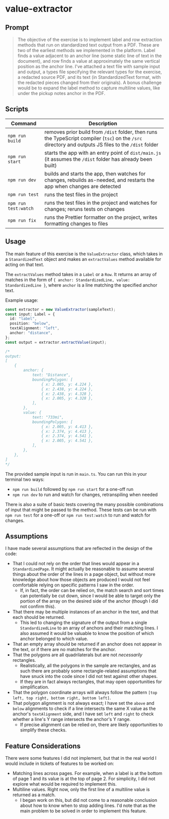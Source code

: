 # value-extractor

## Prompt

> The objective of the exercise is to implement label and row extraction methods that run on standardized text output from a PDF. These are two of the earliest methods we implemented in the platform. Label finds a value adjacent to an anchor line (some static line of text in the document), and row finds a value at approximately the same vertical position as the anchor line. I've attached a text file with sample input and output, a types file specifying the relevant types for the exercise, a redacted source PDF, and its text (in StandardizedText format, with the redacted pieces changed from their originals). A bonus challenge would be to expand the label method to capture multiline values, like under the pickup notes anchor in the PDF.

## Scripts

| Command              | Description                                                                                                                                           |
| -------------------- | ----------------------------------------------------------------------------------------------------------------------------------------------------- |
| `npm run build`      | removes prior build from `/dist` folder, then runs the TypeScript compiler (`tsc`) on the `/src` directory and outputs JS files to the `/dist` folder |
| `npm run start`      | starts the app with an entry point of `dist/main.js` (it assumes the `/dist` folder has already been built)                                           |
| `npm run dev`        | builds and starts the app, then watches for changes, rebuilds as-needed, and restarts the app when changes are detected                               |
| `npm run test`       | runs the test files in the project                                                                                                                    |
| `npm run test:watch` | runs the test files in the project and watches for changes; reruns tests on changes                                                                   |
| `npm run fix`        | runs the Prettier formatter on the project, writes formatting changes to files                                                                        |

## Usage

The main feature of this exercise is the `ValueExtractor` class, which takes in a `StanardizedText` object and makes an `extractValues` method available for acting on that text.

The `extractValues` method takes in a `Label` or a `Row`. It returns an array of matches in the form of `{ anchor: StandardizedLine, value: StandardizedLine }`, where `anchor` is a line matching the specified anchor text.

Example usage:

```ts
const extractor = new ValueExtractor(sampleText);
const input: Label = {
  id: "label",
  position: "below",
  textAlignment: "left",
  anchor: "distance",
};
const output = extractor.extractValue(input);

/*
output:
[
	{
		anchor: {
			text: "Distance",
			boundingPolygon: [
				{ x: 2.005, y: 4.224 },
				{ x: 2.438, y: 4.224 },
				{ x: 2.438, y: 4.328 },
				{ x: 2.005, y: 4.328 },
			],
		},
		value: {
			text: "733mi",
			boundingPolygon: [
				{ x: 2.005, y: 4.413 },
				{ x: 2.374, y: 4.413 },
				{ x: 2.374, y: 4.541 },
				{ x: 2.005, y: 4.541 },
			],
		},
	},
]
*/
```

The provided sample input is run in `main.ts`. You can run this in your terminal two ways:

- `npm run build` followed by `npm run start` for a one-off run
- `npm run dev` to run and watch for changes, retranspiling when needed

There is also a suite of basic tests covering the many possible combinations of input that might be passed to the method. These tests can be run with `npm run test` for a one-off or `npm run test:watch` to run and watch for changes.

## Assumptions

I have made several assumptions that are reflected in the design of the code:

- That I could not rely on the order that lines would appear in a `StandardizedPage`. It might actually be reasonable to assume several things about the order of the lines in a page object, but without more knowledge about how those objects are produced I would not feel comfortable relying on specific patterns I saw in the order.
  - If, in fact, the order can be relied on, the match search and sort times can potentially be cut down, since I would be able to target only the portion of the array on the desired side of the anchor (though I did not confirm this).
- That there may be multiple instances of an anchor in the text, and that each should be returned.
  - This led to changing the signature of the output from a single `StandardizedLine` to an array of anchors and their matching lines. I also assumed it would be valuable to know the position of which anchor belonged to which value.
- That an empty array should be returned if an anchor does not appear in the text, or if there are no matches for the anchor.
- That the polygons are all quadrilaterals but are not _necessarily_ rectangles.
  - Realistically, all the polygons in the sample are rectangles, and as such there are probably some rectangle-related assumptions that have snuck into the code since I did not test against other shapes.
  - If they are in fact always rectangles, that may open opportunities for simplification.
- That the polygon coordinate arrays will always follow the pattern `[top left, top right, bottom right, bottom left]`.
- That polygon alignment is not always exact; I have set the `above` and `below` alignments to check if a line intersects the same X value as the anchor's `textAlignment` side, and I have set `left` and `right` to check whether a line's Y range intersects the anchor's Y range.
  - If precise alignment can be relied on, there are likely opportunities to simplify these checks.

## Feature Considerations

There were some features I did not implement, but that in the real world I would include in tickets of features to be worked on:

- Matching lines across pages. For example, when a label is at the bottom of page 1 and its value is at the top of page 2. For simplicity, I did not explore what would be required to implement this.
- Multiline values. Right now, only the first line of a multiline value is returned as a match.
  - I began work on this, but did not come to a reasonable conclusion about how to know when to stop adding lines. I'd note that as the main problem to be solved in order to implement this feature.
